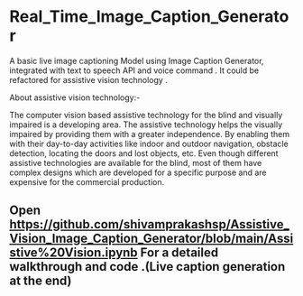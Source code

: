 # Real_Time_Image_Caption_Generator

A basic live image captioning Model using Image Caption Generator, integrated with text to speech API and voice command .
It could be refactored for assistive vision technology .

About assistive vision technology:-

The computer vision based assistive technology for the blind and visually impaired is a developing area. The assistive technology helps the visually impaired by providing them with a greater independence. By enabling them with their day-to-day activities like indoor and outdoor navigation, obstacle detection, locating the doors and lost objects, etc. Even though different assistive technologies are available for the blind, most of them have complex designs which are developed for a specific purpose and are expensive for the commercial production.

## Open https://github.com/shivamprakashsp/Assistive_Vision_Image_Caption_Generator/blob/main/Assistive%20Vision.ipynb For a detailed walkthrough and code .(Live caption generation at the end)


